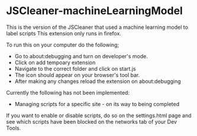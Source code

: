 # JSCleaner-machineLearningModel
This is the version of the JSCleaner that used a machine learning model to label scripts
This extension only runs in firefox.

To run this on your computer do the following; 
- Go to about:debugging and turn on developer's mode.
- Click on add tempoary extension
- Navigate to the correct folder and click on start.js
- The icon should appear on your browser's tool bar.
- After making any changes reload the extension on about:debugging


Currently the following has not been implemented:
- Managing scripts for a specific site - on its way to being completed

If you want to enable or disable scripts, do so on the settings.html page and see which scripts have been blocked on the networks tab of your Dev Tools. 
